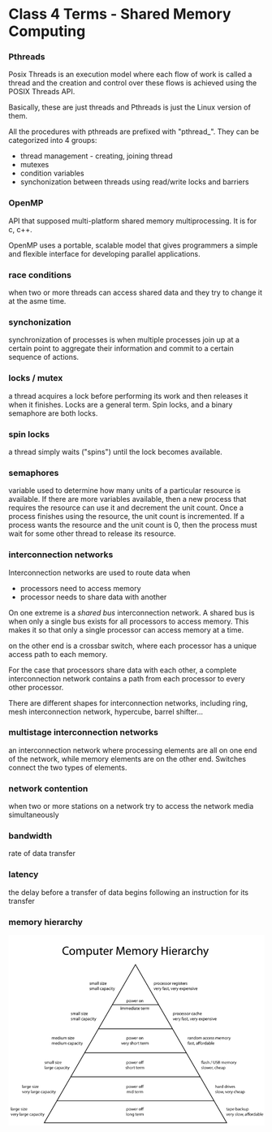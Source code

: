 Class 4 Terms  - Shared Memory Computing
==========================================

### Pthreads
Posix Threads is an execution model where each flow of work is called a thread and the creation and control over these flows is achieved using the POSIX Threads API.

Basically, these are just threads and Pthreads is just the Linux version of them.

All the procedures with pthreads are prefixed with "pthread_". They can be categorized into 4 groups:
* thread management - creating, joining thread
* mutexes
* condition variables
* synchonization between threads using read/write locks and barriers

### OpenMP
API that supposed multi-platform shared memory multiprocessing. It is for c, c++.

OpenMP uses a portable, scalable model that gives programmers a simple and flexible interface for developing parallel applications.

### race conditions
when two or more threads can access shared data and they try to change it at the asme time.
### synchonization
synchronization of processes is when multiple processes join up at a certain point to aggregate their information and commit to a certain sequence of actions.

### locks / mutex
a thread acquires a lock before performing its work and then releases it when it finishes.
Locks are a general term. Spin locks, and a binary semaphore are both locks.

### spin locks
a thread simply waits ("spins") until the lock becomes available.

### semaphores
variable used to determine how many units of a particular resource is available. If there are more variables available, then a new process that requires the resource can use it and decrement the unit count. Once a process finishes using the resource, the unit count is incremented. If a process wants the resource and the unit count is 0, then the process must wait for some other thread to release its resource.
### interconnection networks
Interconnection networks are used to route data when
* processors need to access memory
* processor needs to share data with another

On one extreme is a *shared bus* interconnection network. A shared bus is when only a single bus exists for all processors to access memory. This makes it so that only a single processor can access memory at a time.  

on the other end is a crossbar switch, where each processor has a unique access path to each memory.

For the case that processors share data with each other, a complete interconnection network contains a path from each processor to every other processor.  

There are different shapes for interconnection networks, including ring, mesh interconnection network, hypercube, barrel shifter...

### multistage interconnection networks
an interconnection network where processing elements are all on one end of the network, while memory elements are on the other end. Switches connect the two types of elements.
### network contention
when two or more stations on a network try to access the network media simultaneously
### bandwidth
rate of data transfer
### latency
the delay before a transfer of data begins following an instruction for its transfer
### memory hierarchy
![](class_4_terms/f09a84fd32110b41568ba2d5a0fc7fa4.png)
